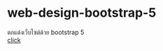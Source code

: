 # web-design-bootstrap-5
ตกแต่งเว็บไซต์ด้วย bootstrap 5 <br>
<a href="https://dragon-ball-website.web.app/">click<a>
